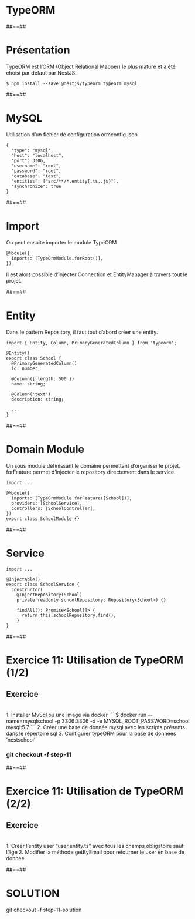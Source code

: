 <!-- .slide: class="transition-orange sfeir-bg-white-4" -->

# TypeORM

##==##
<!-- .slide: class="with-code" -->

# Présentation
TypeORM est l’ORM (Object Relational Mapper) le plus mature et a été choisi par défaut par NestJS.

```
$ npm install --save @nestjs/typeorm typeorm mysql
```

##==##
<!-- .slide: class="with-code" -->

# MySQL
Utilisation d’un fichier de configuration ormconfig.json

```
{
  "type": "mysql",
  "host": "localhost",
  "port": 3306,
  "username": "root",
  "password": "root",
  "database": "test",
  "entities": ["src/**/*.entity{.ts,.js}"],
  "synchronize": true
}
```

##==##
<!-- .slide: class="with-code" -->

# Import

On peut ensuite importer le module TypeORM
```
@Module({
  imports: [TypeOrmModule.forRoot()],
})

```
Il est alors possible d’injecter Connection et EntityManager à travers tout le projet.

##==##
<!-- .slide: class="with-code" -->

# Entity

Dans le pattern Repository, il faut tout d’abord créer une entity.

```
import { Entity, Column, PrimaryGeneratedColumn } from 'typeorm';

@Entity()
export class School {
  @PrimaryGeneratedColumn()
  id: number;

  @Column({ length: 500 })
  name: string;

  @Column('text')
  description: string;

  ...
}
```

##==##
<!-- .slide: class="with-code" -->

# Domain Module
Un sous module définissant le domaine permettant d’organiser le projet. forFeature permet d’injecter le repository directement dans le service.

```
import ...

@Module({
  imports: [TypeOrmModule.forFeature([School])],
  providers: [SchoolService],
  controllers: [SchoolController],
})
export class SchoolModule {}
```

##==##
<!-- .slide: class="with-code" -->

# Service
```
import ...

@Injectable()
export class SchoolService {
  constructor(
    @InjectRepository(School)
    private readonly schoolRepository: Repository<School>) {}

    findAll(): Promise<School[]> {
      return this.schoolRepository.find();
    }
}
```

##==##
<!-- .slide: class="exercice sfeir-bg-pink" -->

# Exercice 11: Utilisation de TypeORM (1/2)
## Exercice

<br>
1. Installer MySql ou une image via docker
   ```
    $ docker run --name=mysqlschool -p 3306:3306 -d -e MYSQL_ROOT_PASSWORD=school mysql:5.7
  ```
2. Créer une base de donnée mysql avec les scripts présents dans le répertoire sql
3. Configurer typeORM pour la base de données ‘nestschool’
<br>

### git checkout -f step-11

##==##
<!-- .slide: class="exercice sfeir-bg-pink" -->

# Exercice 11: Utilisation de TypeORM (2/2)
## Exercice

<br>
1. Créer l’entity user “user.entity.ts” avec tous les champs obligatoire sauf l’âge
2. Modifier la méthode getByEmail pour retourner le user en base de donnée
<br>

##==##
<!-- .slide: class="sfeir-bg-white-4" -->

# SOLUTION
  <div class="full-center">git checkout -f step-11-solution</div>
